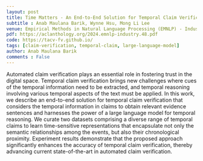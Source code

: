 ```yaml
---
layout: post
title: Time Matters - An End-to-End Solution for Temporal Claim Verification
subtitle : Anab Maulana Barik, Wynne Hsu, Mong Li Lee
venue: Empirical Methods in Natural Language Processing (EMNLP) - Industry Track. 2024
pdf: https://aclanthology.org/2024.emnlp-industry.48.pdf
code: https://tacv-fv.github.io/
tags: [claim-verification, temporal-claim, large-language-model]
author: Anab Maulana Barik
comments : False
---
```


Automated claim verification plays an essential role in fostering trust in the digital space. Temporal claim verification brings new challenges where cues of the temporal information need to be extracted, and temporal reasoning involving various temporal aspects of the text must be applied. In this work, we describe an end-to-end solution for temporal claim verification that considers the temporal information in claims to obtain relevant evidence sentences and harnesses the power of a large language model for temporal reasoning. We curate two datasets comprising a diverse range of temporal claims to learn time-sensitive representations that encapsulate not only the semantic relationships among the events, but also their chronological proximity. Experiment results demonstrate that the proposed approach significantly enhances the accuracy of temporal claim verification, thereby advancing current state-of-the-art in automated claim verification.

